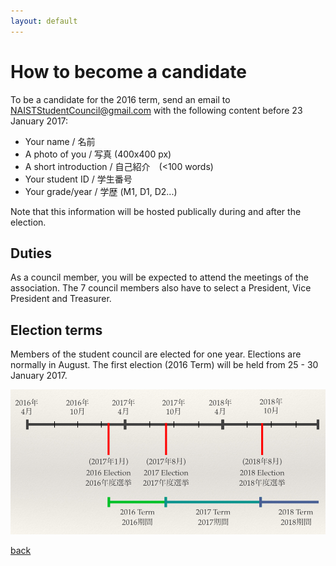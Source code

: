 ```yaml
---
layout: default
---
```


# How to become a candidate

To be a candidate for the 2016 term, send an email to NAISTStudentCouncil@gmail.com with the following content before 23 January 2017:

* Your name / 名前
* A photo of you / 写真 (400x400 px)
* A short introduction / 自己紹介　(<100 words)
* Your student ID / 学生番号
* Your grade/year / 学歴 (M1, D1, D2...)

Note that this information will be hosted publically during and after the election.

## Duties

As a council member, you will be expected to attend the meetings of the association. The 7 council members also have to select a President, Vice President and Treasurer.

## Election terms

Members of the student council are elected for one year. Elections are normally in August. The first election (2016 Term) will be held from 25 - 30 January 2017.

![](timeline.png)

[back](./)
